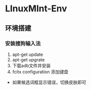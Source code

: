 # LInuxMInt-Env
## 环境搭建

### 安装搜狗输入法

1. apt-get update
2. apt-get upgrate
3. 下载adb文件并安装
4. fcitx configuration 添加键盘
  * 如果候选词框显示错误，切换皮肤即可
